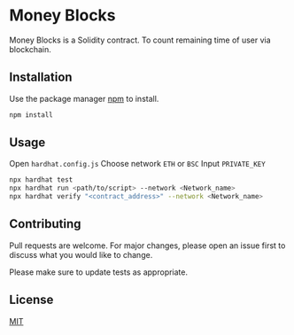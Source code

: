 # Money Blocks

Money Blocks is a Solidity contract. To count remaining time of user via blockchain.

## Installation

Use the package manager [npm](https://www.npmjs.com/) to install.

```bash
npm install
```

## Usage

Open `hardhat.config.js`
Choose network `ETH` or `BSC`
Input `PRIVATE_KEY`

```bash
npx hardhat test
npx hardhat run <path/to/script> --network <Network_name>
npx hardhat verify "<contract_address>" --network <Network_name>
```

## Contributing
Pull requests are welcome. For major changes, please open an issue first to discuss what you would like to change.

Please make sure to update tests as appropriate.

## License
[MIT](https://choosealicense.com/licenses/mit/)
